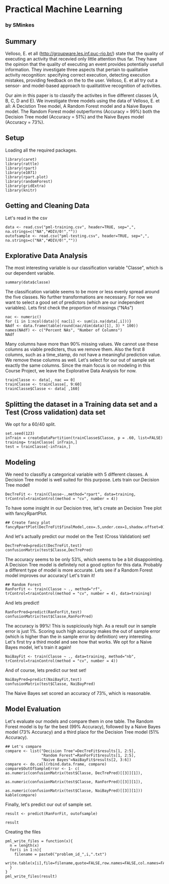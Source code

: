 # Practical Machine Learning
### by SMinkes

## Summary

Velloso, E. et all (http://groupware.les.inf.puc-rio.br/)  state that the quality of executing an activity that recevied only little attention thus far. They have the opinion that the quality of executing an event provides potentially usefull information. They investigate three aspects that pertain to qualitative activity recognition: specifying correct execution, detecting execution mistakes, providing feedback on the to the user. Velloso, E. et all try out a sensor- and model-based approach to qualitatitive recognition of activities. 

Our aim in this paper is to classify the activites in five different classes (A, B, C, D and E). We investigate three models using the data of Velloso, E. et all: A Decistion Tree model, A Random Forest model and a Naive Bayes model. The Random Forest model outperforms (Accuracy = 99%) both the Decision Tree model (Accuracy = 51%) and the Naive Bayes model (Accuracy = 73%).

## Setup

Loading all the required packages.

```{r echo=TRUE, results='hide', message=FALSE, warning=FALSE}
library(caret)
library(rattle)
library(rpart)
library(e1071)
library(rpart.plot)
library(randomForest)
library(gridExtra)
library(knitr)
```

## Getting and Cleaning Data

Let's read in the csv

```{r, echo=TRUE, results='hide', message=FALSE, warning=FALSE}
data <- read.csv("pml-training.csv", header=TRUE, sep=",",  na.strings=c("NA","#DIV/0!",""))
outofsample <- read.csv("pml-testing.csv", header=TRUE, sep=",",  na.strings=c("NA","#DIV/0!",""))
```

## Explorative Data Analysis

The most interesting variable is our classification variable "Classe", which is our dependent variable.
```{r, echo=TRUE, results='hide', message=FALSE, warning=FALSE}
summary(data$classe)
```

The classification variable seems to be more or less evenly spread around the five classes. No further transformations are necessary. For now we want to select a good set of predictors (which are our independent variables). Lets first check the proportion of missings ("NAs")

```{r, echo=TRUE, results='hide', message=FALSE, warning=FALSE}
nac <- numeric() 
for (i in 1:ncol(data)){ nac[i] <- sum(is.na(data[,i]))}
NAdf <- data.frame(table(round(nac/dim(data)[1], 3) * 100))
names(NAdf) <- c("Percent NAs", "Number of Columns")
NAdf
```

Many columns have more than 90% missing values. We cannot use these columns as viable predicters, thus we remove them. Also the first 8 columns, such as a time_stamp, do not have a meaningful prediction value. We remove these columns as well. Let's select for our out of sample set exactly the same columns. Since the main focus is on modeling in this Course Project, we leave the Explorative Data Analysis for now.

```{r, echo=TRUE, results='hide', message=FALSE, warning=FALSE}
trainClasse <- data[, nac == 0]
trainClasse <- trainClasse[, 9:60]
trainClasse$Classe <- data[ ,160]
```

## Splitting the dataset in a Training data set and a Test (Cross validation) data set

We opt for a 60/40 split.

```{r, results='hide', message=FALSE, warning=FALSE}
set.seed(123)
inTrain = createDataPartition(trainClasse$Classe, p = .60, list=FALSE)
training= trainClasse[ inTrain,]
test = trainClasse[-inTrain,]
```

## Modeling

We need to classifiy a categorical variable with 5 different classes. A Decision Tree model is well suited for this purpose. Lets train our Decision Tree model!


```{r, results='hide', message=FALSE, warning=FALSE}
DecTreFit <- train(Classe~.,method="rpart", data=training, trControl=trainControl(method = "cv", number = 4))
```

To have some insight in our Decision tree, let's create an Decision Tree plot with fancyRpartPlot.

```{r, results='hide', message=FALSE, warning=FALSE}
## Create fancy plot
fancyRpartPlot(DecTreFit$finalModel,cex=.5,under.cex=1,shadow.offset=0)
```

And let's actually predict our model on the Test (Cross Validation) set!

```{r, results='hide', message=FALSE, warning=FALSE}
DecTrePred=predict(DecTreFit,test)
confusionMatrix(test$Classe,DecTrePred)
```

The accuracy seems to be only 53%, which seems to be a bit disappointing. A Decision Tree model is definitely not a good option for this data. Probably a different type of model is more accurate. Lets see if a Random Forest model improves our accuracy! Let's train it!

```{r, results='hide', message=FALSE, warning=FALSE}
## Random Forest
RanForFit <- train(Classe ~ ., method="rf", trControl=trainControl(method = "cv", number = 4), data=training)
```

And lets predict!

```{r, results='hide', message=FALSE, warning=FALSE}
RanForPred=predict(RanForFit,test)
confusionMatrix(test$Classe,RanForPred)
```

The accuracy is 99%! This is suspiciously high. As a result our in sample error is just 1%. Scoring such high accuracy makes the out of sample error (which is higher than the in sample error by definition) very interesting. Let's first try a third model and see how that works. We opt for a Naive Bayes model, let's train it again!

```{r, results='hide', message=FALSE, warning=FALSE}
NaiBayFit <- train(Classe ~ ., data=training, method="nb", trControl=trainControl(method = "cv", number = 4))
```

And of course, lets predict our test set!

```{r, results='hide', message=FALSE, warning=FALSE}
NaiBayPred=predict(NaiBayFit,test)
confusionMatrix(test$Classe, NaiBayPred)
```

The Naive Bayes set scored an accuracy of 73%, which is reasonable. 

## Model Evaluation

Let's evaluate our models and compare them in one table. The Random Forest model is by far the best (99% Accuracy), followed by a Naive Bayes model (73% Accuracy) and a third place for the Decision Tree model (51% Accuracy).

```{r, echo=TRUE, message=FALSE, warning=FALSE}
## Let's compare
compare <- list("Decision Tree"=DecTreFit$results[1, 2:5], 
                "Random Forest"=RanForFit$results[1, 2:5], 
                "Naive Bayes"=NaiBayFit$results[2, 3:6])
compare <- do.call(rbind.data.frame, compare)
compare$OutOfSampleError <- 1- c( as.numeric(confusionMatrix(test$Classe, DecTrePred)[[3]][1]),
                                  as.numeric(confusionMatrix(test$Classe, RanForPred)[[3]][1]),
                                  as.numeric(confusionMatrix(test$Classe, NaiBayPred)[[3]][1]))
kable(compare)
```

Finally, let's predict our out of sample set. 

```{r, echo=TRUE, message=FALSE, warning=FALSE}
result <- predict(RanForFit, outofsample)

result
```

Creating the files

```{r}
pml_write_files = function(x){
  n = length(x)
  for(i in 1:n){
    filename = paste0("problem_id_",i,".txt")
    write.table(x[i],file=filename,quote=FALSE,row.names=FALSE,col.names=FALSE)
  }
}
pml_write_files(result)
```

